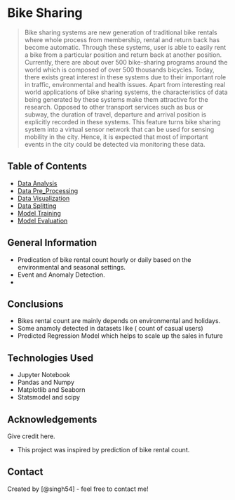 # Bike Sharing
> Bike sharing systems are new generation of traditional bike rentals where whole process from membership, rental and return 
back has become automatic. Through these systems, user is able to easily rent a bike from a particular position and return 
back at another position. Currently, there are about over 500 bike-sharing programs around the world which is composed of 
over 500 thousands bicycles. Today, there exists great interest in these systems due to their important role in traffic, 
environmental and health issues.
> Apart from interesting real world applications of bike sharing systems, the characteristics of data being generated by
these systems make them attractive for the research. Opposed to other transport services such as bus or subway, the duration
of travel, departure and arrival position is explicitly recorded in these systems. This feature turns bike sharing system into
a virtual sensor network that can be used for sensing mobility in the city. Hence, it is expected that most of important
events in the city could be detected via monitoring these data.

## Table of Contents
* [Data Analysis](#DataAnalysis)
* [Data Pre_Processing](#DataPre-processing)
* [Data Visualization](#DataVisualization)
* [Data Splitting](#DataSpiltting)
* [Model Training](#ModelTraining)
* [Model Evaluation](#ModelEvaluation)

<!-- You can include any other section that is pertinent to your problem -->

## General Information
- Predication of bike rental count hourly or daily based on the environmental and seasonal settings.
- Event and Anomaly Detection.
- 
<!-- You don't have to answer all the questions - just the ones relevant to your project. -->

## Conclusions
- Bikes rental count are mainly depends on environmental and holidays.
- Some anamoly detected in datasets like ( count of casual users)
- Predicted Regression Model which helps to scale up the sales in future

<!-- You don't have to answer all the questions - just the ones relevant to your project. -->


## Technologies Used
- Jupyter Notebook
- Pandas and Numpy
- Matplotlib and Seaborn
- Statsmodel and scipy

<!-- As the libraries versions keep on changing, it is recommended to mention the version of library used in this project -->

## Acknowledgements
Give credit here.
- This project was inspired by prediction of bike rental count.

## Contact
Created by [@singh54] - feel free to contact me!


<!-- Optional -->
<!-- ## License -->
<!-- This project is open source and available under the [... License](). -->

<!-- You don't have to include all sections - just the one's relevant to your project -->
